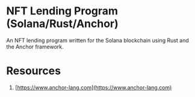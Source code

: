 # NFT Lending Program (Solana/Rust/Anchor)

An NFT lending program written for the Solana blockchain using Rust and the Anchor framework.


# Resources
1. [https://www.anchor-lang.com](https://www.anchor-lang.com)